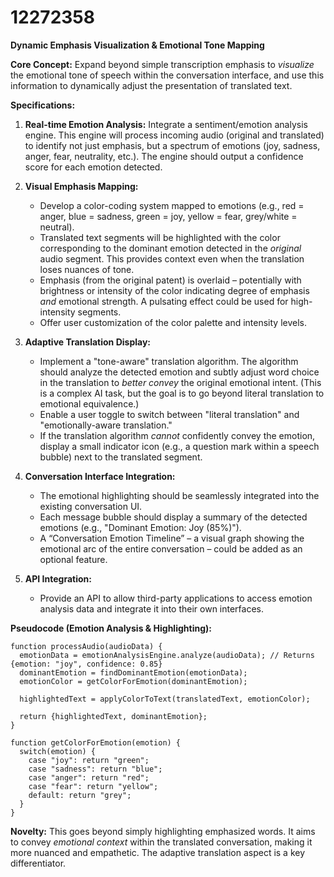 # 12272358

**Dynamic Emphasis Visualization & Emotional Tone Mapping**

**Core Concept:** Expand beyond simple transcription emphasis to *visualize* the emotional tone of speech within the conversation interface, and use this information to dynamically adjust the presentation of translated text.

**Specifications:**

1.  **Real-time Emotion Analysis:** Integrate a sentiment/emotion analysis engine. This engine will process incoming audio (original and translated) to identify not just emphasis, but a spectrum of emotions (joy, sadness, anger, fear, neutrality, etc.).  The engine should output a confidence score for each emotion detected.

2.  **Visual Emphasis Mapping:** 
    *   Develop a color-coding system mapped to emotions (e.g., red = anger, blue = sadness, green = joy, yellow = fear, grey/white = neutral).  
    *   Translated text segments will be highlighted with the color corresponding to the dominant emotion detected in the *original* audio segment. This provides context even when the translation loses nuances of tone.
    *   Emphasis (from the original patent) is overlaid – potentially with brightness or intensity of the color indicating degree of emphasis *and* emotional strength.  A pulsating effect could be used for high-intensity segments.
    *   Offer user customization of the color palette and intensity levels.

3.  **Adaptive Translation Display:**
    *   Implement a "tone-aware" translation algorithm. The algorithm should analyze the detected emotion and subtly adjust word choice in the translation to *better convey* the original emotional intent.  (This is a complex AI task, but the goal is to go beyond literal translation to emotional equivalence.)
    *   Enable a user toggle to switch between "literal translation" and "emotionally-aware translation."
    *   If the translation algorithm *cannot* confidently convey the emotion, display a small indicator icon (e.g., a question mark within a speech bubble) next to the translated segment.

4.  **Conversation Interface Integration:**
    *   The emotional highlighting should be seamlessly integrated into the existing conversation UI.
    *   Each message bubble should display a summary of the detected emotions (e.g., "Dominant Emotion: Joy (85%)").
    *   A “Conversation Emotion Timeline” – a visual graph showing the emotional arc of the entire conversation – could be added as an optional feature.

5.  **API Integration:**
    *   Provide an API to allow third-party applications to access emotion analysis data and integrate it into their own interfaces.

**Pseudocode (Emotion Analysis & Highlighting):**

```
function processAudio(audioData) {
  emotionData = emotionAnalysisEngine.analyze(audioData); // Returns {emotion: "joy", confidence: 0.85}
  dominantEmotion = findDominantEmotion(emotionData);
  emotionColor = getColorForEmotion(dominantEmotion);

  highlightedText = applyColorToText(translatedText, emotionColor);

  return {highlightedText, dominantEmotion};
}

function getColorForEmotion(emotion) {
  switch(emotion) {
    case "joy": return "green";
    case "sadness": return "blue";
    case "anger": return "red";
    case "fear": return "yellow";
    default: return "grey";
  }
}
```

**Novelty:**  This goes beyond simply highlighting emphasized words. It aims to convey *emotional context* within the translated conversation, making it more nuanced and empathetic.  The adaptive translation aspect is a key differentiator.